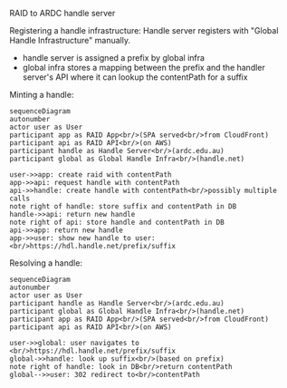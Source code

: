 RAID to ARDC handle server

Registering a handle infrastructure:
Handle server registers with "Global Handle Infrastructure" manually.

* handle server is assigned a prefix by global infra
* global infra stores a mapping between the prefix and the handler
server's API where it can lookup the contentPath for a suffix 

Minting a handle:
```mermaid
sequenceDiagram
autonumber
actor user as User
participant app as RAID App<br/>(SPA served<br/>from CloudFront) 
participant api as RAID API<br/>(on AWS)
participant handle as Handle Server<br/>(ardc.edu.au)
participant global as Global Handle Infra<br/>(handle.net)

user->>app: create raid with contentPath
app->>api: request handle with contentPath
api->>handle: create handle with contentPath<br/>possibly multiple calls
note right of handle: store suffix and contentPath in DB
handle->>api: return new handle
note right of api: store handle and contentPath in DB
api->>app: return new handle
app->>user: show new handle to user:<br/>https://hdl.handle.net/prefix/suffix 
```


Resolving a handle:
```mermaid
sequenceDiagram
autonumber
actor user as User
participant handle as Handle Server<br/>(ardc.edu.au)
participant global as Global Handle Infra<br/>(handle.net)
participant app as RAID App<br/>(SPA served<br/>from CloudFront) 
participant api as RAID API<br/>(on AWS)

user->>global: user navigates to <br/>https://hdl.handle.net/prefix/suffix
global->>handle: look up suffix<br/>(based on prefix)
note right of handle: look in DB<br/>return contentPath
global-->>user: 302 redirect to<br/>contentPath
```